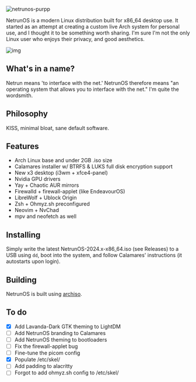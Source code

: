 ![netrunos-purpp](https://github.com/averyfunnygirl/NetrunOS/assets/116482803/81d87f96-992f-46f9-8568-f6149f2ab4f4)

NetrunOS is a modern Linux distribution built for x86_64 desktop use. It started as an attempt at creating a custom live Arch system for personal use, and I thought it to be something worth sharing. I'm sure I'm not the only Linux user who enjoys their privacy, and good aesthetics.

![img](https://files.catbox.moe/5rjofs.png)

## What's in a name?
Netrun means 'to interface with the net.' NetrunOS therefore means "an operating system that allows you to interface with the net." I'm quite the wordsmith.

## Philosophy
KISS, minimal bloat, sane default software.

## Features
- Arch Linux base and under 2GB .iso size
- Calamares installer w/ BTRFS & LUKS full disk encryption support
- New x3 desktop (i3wm + xfce4-panel)
- Nvidia GPU drivers
- Yay + Chaotic AUR mirrors
- Firewalld + firewall-applet (like EndeavourOS)
- LibreWolf + Ublock Origin
- Zsh + Ohmyz.sh preconfigured
- Neovim + NvChad
- mpv and neofetch as well

## Installing
Simply write the latest NetrunOS-2024.x-x86_64.iso (see Releases) to a USB using ```dd```, boot into the system, and follow Calamares' instructions (it autostarts upon login).

## Building
NetrunOS is built using [archiso](https://wiki.archlinux.org/title/Archiso).

## To do
- [x] Add Lavanda-Dark GTK theming to LightDM
- [ ] Add NetrunOS branding to Calamares
- [ ] Add NetrunOS theming to bootloaders
- [ ] Fix the firewall-applet bug
- [ ] Fine-tune the picom config
- [x] Populate /etc/skel/
- [ ] Add padding to alacritty
- [ ] Forgot to add ohmyz.sh config to /etc/skel/
